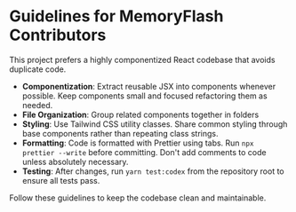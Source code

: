 # Guidelines for MemoryFlash Contributors

This project prefers a highly componentized React codebase that avoids duplicate code.

- **Componentization**: Extract reusable JSX into components whenever possible. Keep components small and focused refactoring them as needed.
- **File Organization**: Group related components together in folders
- **Styling**: Use Tailwind CSS utility classes. Share common styling through base components rather than repeating class strings.
- **Formatting**: Code is formatted with Prettier using tabs. Run `npx prettier --write` before committing. Don't add comments to code unless absolutely necessary.
- **Testing**: After changes, run `yarn test:codex` from the repository root to ensure all tests pass.

Follow these guidelines to keep the codebase clean and maintainable.
